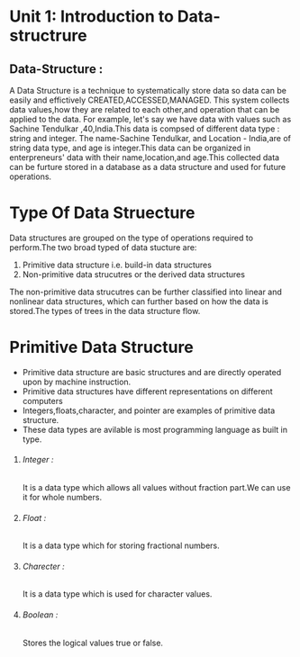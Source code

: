 <h1>Unit 1: Introduction to Data-structrure</h1>

<h2>Data-Structure : </h2>
A Data Structure is a technique to systematically store data so data can be easily and effictively CREATED,ACCESSED,MANAGED. This system collects data values,how they are related to each other,and operation that can be applied to the data.
For example, let's say we have data with values such as Sachine Tendulkar ,40,India.This data is compsed of different data type : string and integer. The name-Sachine Tendulkar, and Location - India,are of string data type, and age is integer.This data can be organized in enterpreneurs' data with their name,location,and age.This collected data can be furture stored in a database as a data structure and used for future operations.
<h1>Type Of Data Struecture</h1>
Data structures are grouped on the type of operations required to perform.The two broad typed of data stucture are:
<ol>
<li>Primitive data structure i.e. build-in data structures</li>
<li>Non-primitive data strucutres or the derived data structures</li>
</ol>
The non-primitive data strucutres can be further classified into linear and nonlinear data structures, which can further based on how the data is stored.The types of trees in the data structure flow.

<h1>Primitive Data Structure</h1>
<ul>
<li>Primitive data structure are basic structures and are directly operated upon by machine instruction.</li>
<li>Primitive data structures have different representations on different computers</li>
<li>Integers,floats,character, and pointer are examples of primitive data structure.</li>
<li>These data types are avilable is most programming language as built in type.</li>
</ul>
<ol>
<li><h6>Integer : </h6>It is a data type which allows all values without fraction part.We can use it for whole numbers.</li>
<li><h6>Float : </h6>It is a data type which for storing fractional numbers.</li>
<li><h6>Charecter : </h6>It is a data type which is used for character values.</li>
<li><h6>Boolean : </h6>Stores the logical values true or false.</li>


</ol>